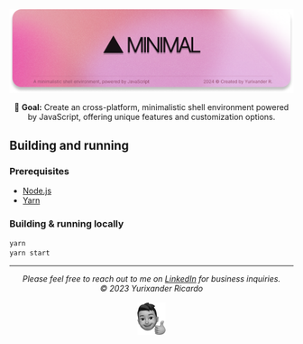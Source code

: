 <div align="center">
  <img alt="Logo" src="./.github/logo.png" />

  <p>🎯 <strong>Goal:</strong> Create an cross-platform, minimalistic shell environment powered by JavaScript, offering unique features and customization options.</p>
</div>

## Building and running

### Prerequisites

- [Node.js](https://nodejs.org/en)
- [Yarn](https://yarnpkg.com/)

### Building & running locally

```bash
yarn
yarn start
```

<hr />
<div align="center">
  <i>
    Please feel free to reach out to me on <a href="https://www.linkedin.com/in/yurixander/">LinkedIn</a> for business inquiries.<br />
    &copy; 2023 Yurixander Ricardo<br /><br />
    <img alt="Thumbs up illustration" src="./.github/thumbs-up.png" />
  </i>
</div>